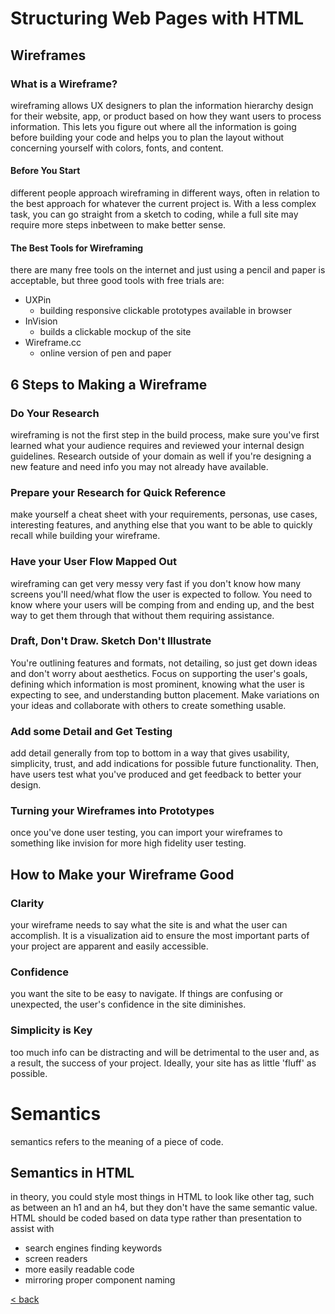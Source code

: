 # Structuring Web Pages with HTML

## Wireframes

### What is a Wireframe?

wireframing allows UX designers to plan the information hierarchy design for their website, app, or product based on how they want users to process information. This lets you figure out where all the information is going before building your code and helps you to plan the layout without concerning yourself with colors, fonts, and content.

#### Before You Start

different people approach wireframing in different ways, often in relation to the best approach for whatever the current project is. With a less complex task, you can go straight from a sketch to coding, while a full site may require more steps inbetween to make better sense.

#### The Best Tools for Wireframing

there are many free tools on the internet and just using a pencil and paper is acceptable, but three good tools with free trials are:
- UXPin
    - building responsive clickable prototypes available in browser
- InVision
    - builds a clickable mockup of the site
- Wireframe.cc
    - online version of pen and paper

## 6 Steps to Making a Wireframe

### Do Your Research

wireframing is not the first step in the build process, make sure you've first learned what your audience requires and reviewed your internal design guidelines. Research outside of your domain as well if you're designing a new feature and need info you may not already have available.

### Prepare your Research for Quick Reference

make yourself a cheat sheet with your requirements, personas, use cases, interesting features, and anything else that you want to be able to quickly recall while building your wireframe.

### Have your User Flow Mapped Out

wireframing can get very messy very fast if you don't know how many screens you'll need/what flow the user is expected to follow. You need to know where your users will be comping from and ending up, and the best way to get them through that without them requiring assistance.

### Draft, Don't Draw. Sketch Don't Illustrate

You're outlining features and formats, not detailing, so just get down ideas and don't worry about aesthetics. Focus on supporting the user's goals, defining which information is most prominent, knowing what the user is expecting to see, and understanding button placement. Make variations on your ideas and collaborate with others to create something usable.

### Add some Detail and Get Testing

add detail generally from top to bottom in a way that gives usability, simplicity, trust, and add indications for possible future functionality. Then, have users test what you've produced and get feedback to better your design.

### Turning your Wireframes into Prototypes

once you've done user testing, you can import your wireframes to something like invision for more high fidelity user testing.

## How to Make your Wireframe Good

### Clarity

your wireframe needs to say what the site is and what the user can accomplish. It is a visualization aid to ensure the most important parts of your project are apparent and easily accessible.

### Confidence

you want the site to be easy to navigate. If things are confusing or unexpected, the user's confidence in the site diminishes.

### Simplicity is Key

too much info can be distracting and will be detrimental to the user and, as a result, the success of your project. Ideally, your site has as little 'fluff' as possible.

# Semantics

semantics refers to the meaning of a piece of code.

## Semantics in HTML

in theory, you could style most things in HTML to look like other tag, such as between an h1 and an h4, but they don't have the same semantic value. HTML should be coded based on data type rather than presentation to assist with

- search engines finding keywords
- screen readers
- more easily readable code
- mirroring proper component naming

[< back](README.md)